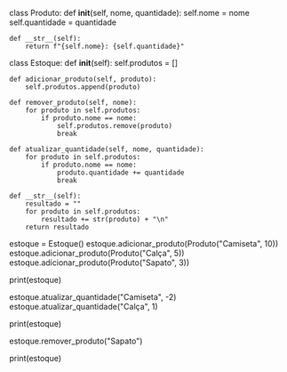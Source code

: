 class Produto:
    def __init__(self, nome, quantidade):
        self.nome = nome
        self.quantidade = quantidade

    def __str__(self):
        return f"{self.nome}: {self.quantidade}"

class Estoque:
    def __init__(self):
        self.produtos = []

    def adicionar_produto(self, produto):
        self.produtos.append(produto)

    def remover_produto(self, nome):
        for produto in self.produtos:
            if produto.nome == nome:
                self.produtos.remove(produto)
                break

    def atualizar_quantidade(self, nome, quantidade):
        for produto in self.produtos:
            if produto.nome == nome:
                produto.quantidade += quantidade
                break

    def __str__(self):
        resultado = ""
        for produto in self.produtos:
            resultado += str(produto) + "\n"
        return resultado

estoque = Estoque()
estoque.adicionar_produto(Produto("Camiseta", 10))
estoque.adicionar_produto(Produto("Calça", 5))
estoque.adicionar_produto(Produto("Sapato", 3))

print(estoque)

estoque.atualizar_quantidade("Camiseta", -2)
estoque.atualizar_quantidade("Calça", 1)

print(estoque)

estoque.remover_produto("Sapato")

print(estoque)
